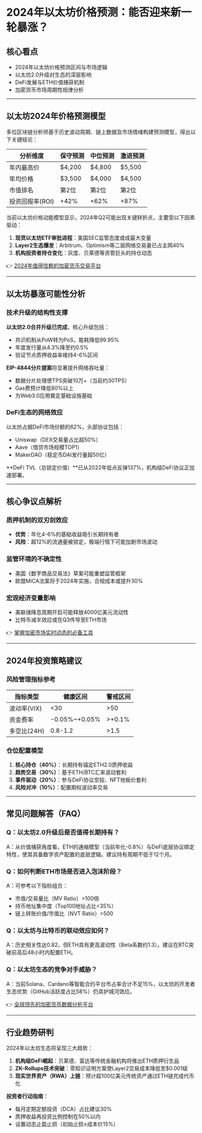 # 2024年以太坊价格预测：能否迎来新一轮暴涨？

## 核心看点
- 2024年以太坊价格预测区间与市场逻辑
- 以太坊2.0升级对生态的深层影响
- DeFi发展与ETH价值捕获机制
- 加密货币市场周期性规律分析

---

## 以太坊2024年价格预测模型

多位区块链分析师基于历史波动周期、链上数据及市场情绪构建预测模型，得出以下关键结论：

| 分析维度        | 保守预测 | 中位预测 | 激进预测 |
|-----------------|----------|----------|----------|
| 年内最高价      | $4,200   | $4,800   | $5,500   |
| 年均价格        | $3,500   | $4,000   | $4,500   |
| 市值排名        | 第2位    | 第2位    | 第2位    |
| 投资回报率(ROI) | +42%     | +62%     | +87%     |

当前以太坊价格动能模型显示，2024年Q2可能出现关键转折点，主要受以下因素驱动：
1. **现货以太坊ETF审批进程**：美国SEC监管态度或成最大变量
2. **Layer2生态爆发**：Arbitrum、Optimism等二层网络交易量已占主网40%
3. **机构投资者持仓变化**：灰度、贝莱德等资管巨头的持仓动态

👉 [2024年值得信赖的加密货币交易平台](https://bit.ly/okx_welcome)

---

## 以太坊暴涨可能性分析

### 技术升级的结构性支撑
**以太坊2.0合并升级已完成**，核心升级包括：
- 共识机制从PoW转为PoS，能耗降低99.95%
- 年度发行量从4.3%降至约0.5%
- 验证节点质押收益率维持4-6%区间

**EIP-4844分片提案**将显著提升网络吞吐量：
- 数据分片处理使TPS突破10万+（当前约30TPS）
- Gas费预计降低80%以上
- 为Web3.0应用奠定基础设施基础

### DeFi生态的网络效应
以太坊占据DeFi市场份额的62%，头部协议包括：
- Uniswap（DEX交易量占比超50%）
- Aave（借贷市场规模TOP1）
- MakerDAO（稳定币DAI发行量超50亿）

**DeFi TVL（总锁定价值）**已从2022年低点反弹137%，机构级DeFi协议正加速部署。

---

## 核心争议点解析

### 质押机制的双刃剑效应
- **优势**：年化4-6%的基础收益吸引长期持有者
- **风险**：超12%的流通量被锁定，极端行情下可能加剧市场波动

### 监管环境的不确定性
- 美国《数字商品交易法》草案可能重塑监管框架
- 欧盟MiCA法案将于2024年实施，合规成本或提升30%

### 宏观经济变量影响
- 美联储降息周期开启可能释放4000亿美元流动性
- 比特币减半效应或在Q3传导至ETH市场

👉 [掌握加密市场实时动态的必备工具](https://bit.ly/okx_welcome)

---

## 2024年投资策略建议

### 风险管理指标参考
| 指标类型       | 健康区间     | 警戒区间     |
|----------------|--------------|--------------|
| 波动率(VIX)    | <30          | >50          |
| 资金费率       | -0.05%~+0.05% | >+0.1%       |
| 多空比(24H)    | 0.8-1.2      | >1.5         |

### 仓位配置模型
1. **核心持仓（40%）**：长期持有锚定ETH2.0质押收益
2. **趋势交易（30%）**：基于ETH/BTC汇率波动套利
3. **事件驱动（20%）**：参与DeFi协议空投、NFT地板价套利
4. **风险对冲（10%）**：配置期权波动率交易

---

## 常见问题解答（FAQ）

### Q：以太坊2.0升级后是否值得长期持有？
A：从价值捕获角度看，ETH的通缩模型（当前年化-0.8%）与DeFi底层协议绑定特性，使其具备数字资产配置的底层逻辑。建议持有周期不低于12个月。

### Q：如何判断ETH市场是否进入泡沫阶段？
A：可参考以下指标组合：
- 市值/交易量比（MV Ratio）>100倍
- 持币地址集中度（Top100地址占比<35%）
- 链上转账价值/市值比（NVT Ratio）>500

### Q：以太坊与比特币的联动效应如何？
A：历史相关性达0.82，但ETH具有更高波动性（Beta系数约1.3）。建议在BTC突破前高后48小时内配置ETH。

### Q：以太坊生态的竞争对手威胁？
A：当前Solana、Cardano等智能合约平台市占率合计不足15%，以太坊的开发者生态优势（GitHub活跃度占比58%）仍具护城河效应。

👉 [全球领先的加密货币数据分析平台](https://bit.ly/okx_welcome)

---

## 行业趋势研判

2024年以太坊生态将呈现三大趋势：
1. **机构级DeFi崛起**：贝莱德、富达等传统金融机构将推出ETH质押衍生品
2. **ZK-Rollups技术突破**：零知识证明方案使Layer2交易成本降低至$0.001级
3. **现实世界资产（RWA）上链**：预计超100亿美元传统资产通过ETH链完成代币化

**投资者行动指南**：
- 每月定期定额投资（DCA）占比建议30%
- 质押收益再投资比例控制在50%以内
- 设置动态止盈止损（初始止损≤成本价15%）
